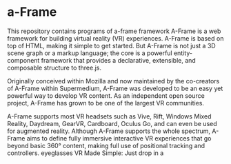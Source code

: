 # a-Frame
This repository contains programs of a-frame framework
A-Frame is a web framework for building virtual reality (VR) experiences. A-Frame is based on top of HTML, making it simple to get started. But A-Frame is not just a 3D scene graph or a markup language; the core is a powerful entity-component framework that provides a declarative, extensible, and composable structure to three.js.

Originally conceived within Mozilla and now maintained by the co-creators of A-Frame within Supermedium, A-Frame was developed to be an easy yet powerful way to develop VR content. As an independent open source project, A-Frame has grown to be one of the largest VR communities.

A-Frame supports most VR headsets such as Vive, Rift, Windows Mixed Reality, Daydream, GearVR, Cardboard, Oculus Go, and can even be used for augmented reality. Although A-Frame supports the whole spectrum, A-Frame aims to define fully immersive interactive VR experiences that go beyond basic 360° content, making full use of positional tracking and controllers.
eyeglasses VR Made Simple: Just drop in a <script> tag and <a-scene>. A-Frame will handle 3D boilerplate, VR setup, and default controls. Nothing to install, no build steps.

 Declarative HTML: HTML is easy to read, understand, and copy-and-paste. Being based on top of HTML, A-Frame is accessible to everyone: web developers, VR enthusiasts, artists, designers, educators, makers, kids.

 Entity-Component Architecture: A-Frame is a powerful three.js framework, providing a declarative, composable, reusable entity-component structure. HTML is just the tip of the iceberg; developers have unlimited access to JavaScript, DOM APIs, three.js, WebVR, and WebGL.

Cross-Platform VR: Build VR applications for Vive, Rift, Windows Mixed Reality, Daydream, GearVR, and Cardboard with support for all respective controllers. Don’t have a headset or controllers? No problem! A-Frame still works on standard desktop and smartphones.
Performance: A-Frame is optimized from the ground up for WebVR. While A-Frame uses the DOM, its elements don’t touch the browser layout engine. 3D object updates are all done in memory with little garbage and overhead. The most interactive and large scale WebVR applications have been done in A-Frame running smoothly at 90fps.

 Visual Inspector: A-Frame provides a handy built-in visual 3D inspector. Open up any A-Frame scene, hit <ctrl> + <alt> + i, and fly around to peek under the hood!
  Components: Hit the ground running with A-Frame’s core components such as geometries, materials, lights, animations, models, raycasters, shadows, positional audio, text, and controls for most major headsets. Get even further from the hundreds of community components including environment, state, particle systems, physics, multiuser, oceans, teleportation, super hands, and augmented reality.

 Proven and Scalable: A-Frame has been used by companies such as Google, Disney, Samsung, Toyota, Ford, Chevrolet, Amnesty International, CERN, NPR, Al Jazeera, The Washington Post, NASA. Companies such as Google, Microsoft, Oculus, and Samsung have made contributions to A-Frame.
